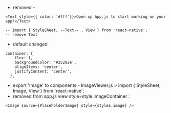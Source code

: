 - removed -
```
<Text style={{ color: '#fff'}}>Open up App.js to start working on your app!</Text>
```
    -- import { StyleSheet, --Text-- , View } from 'react-native';
    -- remove Text

- default changed
```
container: {
    flex: 1,
    backgroundColor: '#25292e',
    alignItems: 'center',
    justifyContent: 'center',
  },
```

- export 'Image' to components - ImageViewer.js > import { StyleSheet, Image, View } from 'react-native';
- removed from app.js view style=style.imageContainer : 
```
<Image source={PlaceholderImage} style={styles.image} />
```